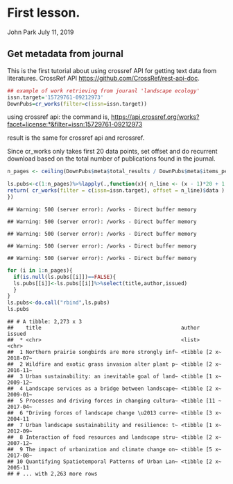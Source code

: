 First lesson.
================
John Park
July 11, 2019

Get metadata from journal
-------------------------

This is the first tutorial about using crossref API for getting text data from literatures. CrossRef API <https://github.com/CrossRef/rest-api-doc>.

``` r
## example of work retrieving from jouranl 'landscape ecology'
issn.target='15729761-09212973'
DownPubs=cr_works(filter=c(issn=issn.target))
```

using crossref api: the command is, <https://api.crossref.org/works?facet=license:*&filter=issn:15729761-09212973>

result is the same for crossref api and rcrossref.

Since cr\_works only takes first 20 data points, set offset and do recurrent download based on the total number of publications found in the journal.

``` r
n_pages <- ceiling(DownPubs$meta$total_results / DownPubs$meta$items_per_page)

ls.pubs<-c(1:n_pages)%>%lapply(.,function(x){ n_line <- (x - 1)*20 + 1;
return( cr_works(filter = c(issn=issn.target), offset = n_line)$data )
})
```

    ## Warning: 500 (server error): /works - Direct buffer memory

    ## Warning: 500 (server error): /works - Direct buffer memory

    ## Warning: 500 (server error): /works - Direct buffer memory

    ## Warning: 500 (server error): /works - Direct buffer memory

    ## Warning: 500 (server error): /works - Direct buffer memory

``` r
for (i in 1:n_pages){
  if(is.null(ls.pubs[[i]])==FALSE){
  ls.pubs[[i]]<-ls.pubs[[i]]%>%select(title,author,issued)
  }
}
ls.pubs<-do.call("rbind",ls.pubs)
ls.pubs
```

    ## # A tibble: 2,273 x 3
    ##    title                                             author        issued  
    ##  * <chr>                                             <list>        <chr>   
    ##  1 Northern prairie songbirds are more strongly inf~ <tibble [2 x~ 2018-07~
    ##  2 Wildfire and exotic grass invasion alter plant p~ <tibble [2 x~ 2016-11~
    ##  3 Urban sustainability: an inevitable goal of land~ <tibble [1 x~ 2009-12~
    ##  4 Landscape services as a bridge between landscape~ <tibble [2 x~ 2009-01~
    ##  5 Processes and driving forces in changing cultura~ <tibble [11 ~ 2017-04~
    ##  6 "Driving forces of landscape change \u2013 curre~ <tibble [3 x~ 2004-11 
    ##  7 Urban landscape sustainability and resilience: t~ <tibble [1 x~ 2012-09~
    ##  8 Interaction of food resources and landscape stru~ <tibble [2 x~ 2007-12~
    ##  9 The impact of urbanization and climate change on~ <tibble [5 x~ 2017-08~
    ## 10 Quantifying Spatiotemporal Patterns of Urban Lan~ <tibble [2 x~ 2005-11 
    ## # ... with 2,263 more rows

